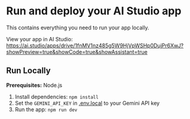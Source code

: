 # Run and deploy your AI Studio app

This contains everything you need to run your app locally.

View your app in AI Studio: https://ai.studio/apps/drive/1fnMV1nz485g5W9HjVpWSHp0DujPr6XwJ?showPreview=true&showCode=true&showAssistant=true

## Run Locally

**Prerequisites:**  Node.js


1. Install dependencies:
   `npm install`
2. Set the `GEMINI_API_KEY` in [.env.local](.env.local) to your Gemini API key
3. Run the app:
   `npm run dev`
